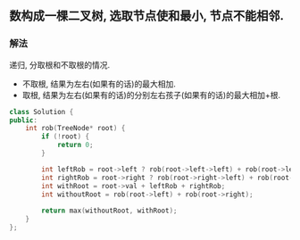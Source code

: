 ## 数构成一棵二叉树, 选取节点使和最小, 节点不能相邻.
### 解法
递归, 分取根和不取根的情况.
- 不取根, 结果为左右(如果有的话)的最大相加.
- 取根, 结果为左右(如果有的话)的分别左右孩子(如果有的话)的最大相加+根.
```c++
class Solution {
public:
    int rob(TreeNode* root) {
        if (!root) {
            return 0;
        }

        int leftRob = root->left ? rob(root->left->left) + rob(root->left->right) : 0;
        int rightRob = root->right ? rob(root->right->left) + rob(root->right->right) : 0;
        int withRoot = root->val + leftRob + rightRob;
        int withoutRoot = rob(root->left) + rob(root->right);
        
        return max(withoutRoot, withRoot);
    }
};
```